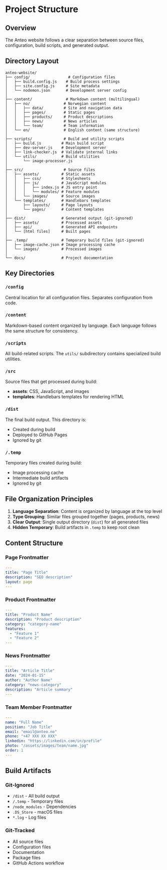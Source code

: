 # Project Structure

## Overview

The Anteo website follows a clear separation between source files, configuration, build scripts, and generated output.

## Directory Layout

```
anteo-website/
├── config/                 # Configuration files
│   ├── build.config.js    # Build process settings
│   ├── site.config.js     # Site metadata
│   └── nodemon.json       # Development server config
│
├── content/               # Markdown content (multilingual)
│   ├── no/               # Norwegian content
│   │   ├── data/         # Site and navigation data
│   │   ├── pages/        # Static pages
│   │   ├── products/     # Product descriptions
│   │   ├── news/         # News articles
│   │   └── team/         # Team information
│   └── en/               # English content (same structure)
│
├── scripts/              # Build and utility scripts
│   ├── build.js         # Main build script
│   ├── dev-server.js    # Development server
│   ├── link-checker.js  # Validate internal links
│   └── utils/           # Build utilities
│       └── image-processor.js
│
├── src/                  # Source files
│   ├── assets/          # Static assets
│   │   ├── css/         # Stylesheets
│   │   ├── js/          # JavaScript modules
│   │   │   ├── index.js # JS entry point
│   │   │   └── modules/ # Feature modules
│   │   └── images/      # Source images
│   └── templates/       # Handlebars templates
│       ├── layouts/     # Page layouts
│       └── pages/       # Content templates
│
├── dist/                # Generated output (git-ignored)
│   ├── assets/          # Processed assets
│   ├── api/             # Generated API endpoints
│   └── [html files]     # Built pages
│
├── .temp/               # Temporary build files (git-ignored)
│   ├── image-cache.json # Image processing cache
│   └── images/          # Processed images
│
└── docs/                # Project documentation
```

## Key Directories

### `/config`
Central location for all configuration files. Separates configuration from code.

### `/content`
Markdown-based content organized by language. Each language follows the same structure for consistency.

### `/scripts`
All build-related scripts. The `utils/` subdirectory contains specialized build utilities.

### `/src`
Source files that get processed during build:
- **assets**: CSS, JavaScript, and images
- **templates**: Handlebars templates for rendering HTML

### `/dist`
The final build output. This directory is:
- Created during build
- Deployed to GitHub Pages
- Ignored by git

### `/.temp`
Temporary files created during build:
- Image processing cache
- Intermediate build artifacts
- Ignored by git

## File Organization Principles

1. **Language Separation**: Content is organized by language at the top level
2. **Type Grouping**: Similar files grouped together (pages, products, news)
3. **Clear Output**: Single output directory (`dist`) for all generated files
4. **Hidden Temporary**: Build artifacts in `.temp` to keep root clean

## Content Structure

### Page Frontmatter
```yaml
---
title: "Page Title"
description: "SEO description"
layout: page
---
```

### Product Frontmatter
```yaml
---
title: "Product Name"
description: "Product description"
category: "category-name"
features:
  - "Feature 1"
  - "Feature 2"
---
```

### News Frontmatter
```yaml
---
title: "Article Title"
date: "2024-01-15"
author: "Author Name"
category: "news-category"
description: "Article summary"
---
```

### Team Member Frontmatter
```yaml
---
name: "Full Name"
position: "Job Title"
email: "email@anteo.no"
phone: "+47 XXX XX XXX"
linkedin: "https://linkedin.com/in/profile"
photo: "/assets/images/team/name.jpg"
order: 1
---
```

## Build Artifacts

### Git-Ignored
- `/dist` - All build output
- `/.temp` - Temporary files
- `/node_modules` - Dependencies
- `.DS_Store` - macOS files
- `*.log` - Log files

### Git-Tracked
- All source files
- Configuration files
- Documentation
- Package files
- GitHub Actions workflow
